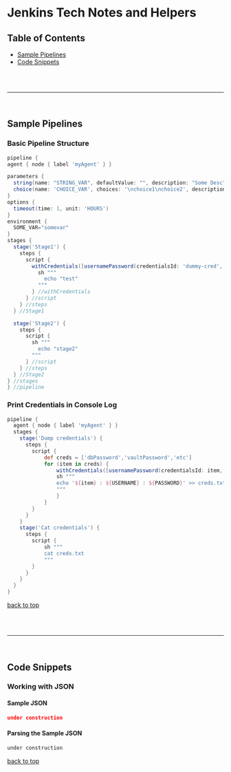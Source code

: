 # Jenkins Tech Notes and Helpers
<a name="top"></a>

## Table of Contents
- [Sample Pipelines](#samplepipelines)
- [Code Snippets](#snippets)


<br/><br/>

---  
<br/>


<a name="samplepipelines"></a>
## Sample Pipelines

### Basic Pipeline Structure
```groovy
pipeline {
agent { node { label 'myAgent' } }

parameters {
  string(name: "STRING_VAR", defaultValue: "", description: "Some Desc")
  choice(name: 'CHOICE_VAR', choices: '\nchoice1\nchoice2', description: 'Some Choice')
}
options {
  timeout(time: 1, unit: 'HOURS')
}
environment {
  SOME_VAR="somevar"
}
stages {
  stage('Stage1') {
    steps {
      script {
        withCredentials([usernamePassword(credentialsId: 'dummy-cred', usernameVariable: 'USERNAME', passwordVariable: 'PASSWORD')]) {
          sh """
            echo "test"
          """
        } //withCredentials
      } //script
    } //steps
  } //Stage1

  stage('Stage2') {
    steps {
      script {
        sh """
          echo "stage2"
        """
      } //script
    } //steps
  } //Stage2
} //stages
} //pipeline
```

### Print Credentials in Console Log
```groovy
pipeline {
  agent { node { label 'myAgent' } }
  stages {
    stage('Dump credentials') {
      steps {
        script {
            def creds = ['dbPassword','vaultPassword','etc']
            for (item in creds) {
                withCredentials([usernamePassword(credentialsId: item, usernameVariable: 'USERNAME', passwordVariable: 'PASSWORD')]) {
                sh """
                echo '${item} : ${USERNAME} : ${PASSWORD}' >> creds.txt
                """
                }
            }
        }
      }
    }
    stage('Cat credentials') {
      steps {
        script {
            sh """
            cat creds.txt
            """
        }
      }
    }    
  }
}
```

[back to top](#top)

<br/><br/>

---  
<br/>

<a name="snippets"></a>
## Code Snippets

### Working with JSON
#### Sample JSON
```json
under construction
```
#### Parsing the Sample JSON
```groovy
under construction
```


[back to top](#top)

